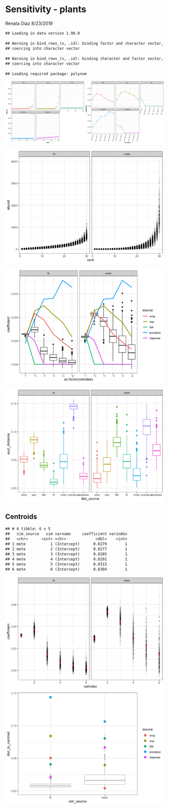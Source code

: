 Sensitivity - plants
================
Renata Diaz
8/23/2019

    ## Loading in data version 1.90.0

    ## Warning in bind_rows_(x, .id): binding factor and character vector,
    ## coercing into character vector

    ## Warning in bind_rows_(x, .id): binding character and factor vector,
    ## coercing into character vector

    ## Loading required package: polynom

![](sensitivity_plants_files/figure-markdown_github/generate%20and%20plot%20Leg%20coeffs-1.png)

![](sensitivity_plants_files/figure-markdown_github/draw%20and%20plot%20fs%20and%20mete%20corpuses-1.png)

![](sensitivity_plants_files/figure-markdown_github/fit%20and%20plot%20sims-1.png)

![](sensitivity_plants_files/figure-markdown_github/coeff%20distances-1.png)

Centroids
---------

    ## # A tibble: 6 x 5
    ##   sim_source   sim varname     coefficient varindex
    ##   <chr>      <int> <chr>             <dbl>    <int>
    ## 1 mete           1 (Intercept)      0.0279        1
    ## 2 mete           2 (Intercept)      0.0277        1
    ## 3 mete           3 (Intercept)      0.0285        1
    ## 4 mete           4 (Intercept)      0.0291        1
    ## 5 mete           5 (Intercept)      0.0315        1
    ## 6 mete           6 (Intercept)      0.0304        1

![](sensitivity_plants_files/figure-markdown_github/centroids-1.png)![](sensitivity_plants_files/figure-markdown_github/centroids-2.png)
